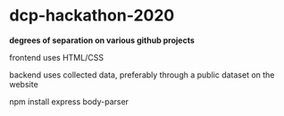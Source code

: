 # dcp-hackathon-2020

**degrees of separation on various github projects**

frontend uses HTML/CSS

backend uses collected data, preferably through a public dataset on the website


npm install express body-parser
